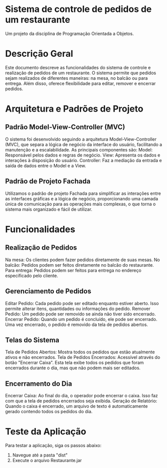 # Sistema de controle de pedidos de um restaurante
Um projeto da disciplina de Programação Orientada a Objetos.

# Descrição Geral
Este documento descreve as funcionalidades do sistema de controle e realização de pedidos de um restaurante. O sistema permite que pedidos sejam realizados de diferentes maneiras: na mesa, no balcão ou para entrega. Além disso, oferece flexibilidade para editar, remover e encerrar pedidos.

# Arquitetura e Padrões de Projeto
## Padrão Model-View-Controller (MVC)
O sistema foi desenvolvido seguindo a arquitetura Model-View-Controller (MVC), que separa a lógica de negócio da interface do usuário, facilitando a manutenção e a escalabilidade. As principais componentes são:
Model: Responsável pelos dados e regras de negócio.
View: Apresenta os dados e interações à disposição do usuário.
Controller: Faz a mediação da entrada e saída de dados entre o Model e a View.

## Padrão de Projeto Fachada
Utilizamos o padrão de projeto Fachada para simplificar as interações entre as interfaces gráficas e a lógica de negócio, proporcionando uma camada única de comunicação para as operações mais complexas, o que torna o sistema mais organizado e fácil de utilizar.

# Funcionalidades
## Realização de Pedidos
Na mesa: Os clientes podem fazer pedidos diretamente de suas mesas.
No balcão: Pedidos podem ser feitos diretamente no balcão do restaurante.
Para entrega: Pedidos podem ser feitos para entrega no endereço especificado pelo cliente.

## Gerenciamento de Pedidos
Editar Pedido: Cada pedido pode ser editado enquanto estiver aberto. Isso permite alterar itens, quantidades ou informações do pedido.
Remover Pedido: Um pedido pode ser removido se ainda não tiver sido encerrado.
Encerrar Pedido: Quando um pedido é concluído, ele pode ser encerrado. Uma vez encerrado, o pedido é removido da tela de pedidos abertos.

## Telas do Sistema
Tela de Pedidos Abertos: Mostra todos os pedidos que estão atualmente ativos e não encerrados.
Tela de Pedidos Encerrados: Acessível através do botão "Encerrar Caixa". Esta tela exibe todos os pedidos que foram encerrados durante o dia, mas que não podem mais ser editados.

## Encerramento do Dia
Encerrar Caixa: Ao final do dia, o operador pode encerrar o caixa. Isso faz com que a tela de pedidos encerrados seja exibida.
Geração de Relatório: Quando o caixa é encerrado, um arquivo de texto é automaticamente gerado contendo todos os pedidos do dia.

# Teste da Aplicação
Para testar a aplicação, siga os passos abaixo:

1) Navegue até a pasta "dist"
2) Execute o arquivo Restaurante.jar


